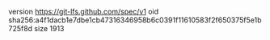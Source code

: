 version https://git-lfs.github.com/spec/v1
oid sha256:a4f1dacb1e7dbe1cb47316346958b6c0391f11610583f2f650375f5e1b725f8d
size 1913
